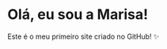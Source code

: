 <!DOCTYPE html>
<html lang="pt">
<head>
  <meta charset="UTF-8">
  <meta name="viewport" content="width=device-width, initial-scale=1.0">
  <title>Site da Marisa</title>
</head>
<body>
  <h1>Olá, eu sou a Marisa!</h1>
  <p>Este é o meu primeiro site criado no GitHub! ✨</p>
</body>
</html>
